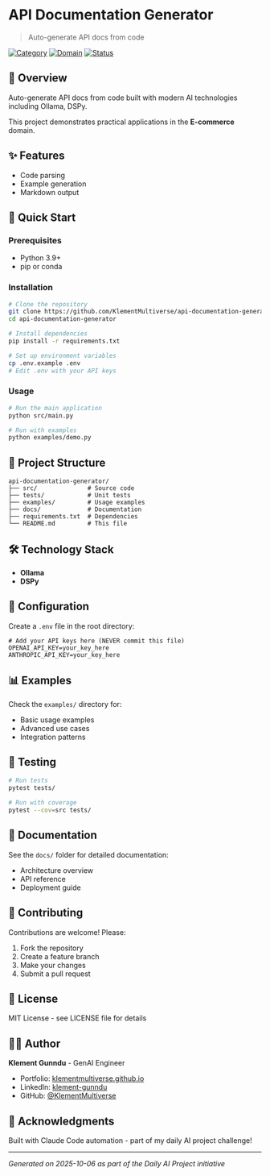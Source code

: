 # API Documentation Generator

> Auto-generate API docs from code

[![Category](https://img.shields.io/badge/Category-LLM%20Applications-blue)]()
[![Domain](https://img.shields.io/badge/Domain-E-commerce-green)]()
[![Status](https://img.shields.io/badge/Status-Active-success)]()

## 🎯 Overview

Auto-generate API docs from code built with modern AI technologies including Ollama, DSPy.

This project demonstrates practical applications in the **E-commerce** domain.

## ✨ Features

- Code parsing
- Example generation
- Markdown output

## 🚀 Quick Start

### Prerequisites

- Python 3.9+
- pip or conda

### Installation

```bash
# Clone the repository
git clone https://github.com/KlementMultiverse/api-documentation-generator.git
cd api-documentation-generator

# Install dependencies
pip install -r requirements.txt

# Set up environment variables
cp .env.example .env
# Edit .env with your API keys
```

### Usage

```bash
# Run the main application
python src/main.py

# Run with examples
python examples/demo.py
```

## 📁 Project Structure

```
api-documentation-generator/
├── src/              # Source code
├── tests/            # Unit tests
├── examples/         # Usage examples
├── docs/             # Documentation
├── requirements.txt  # Dependencies
└── README.md         # This file
```

## 🛠️ Technology Stack

- **Ollama**
- **DSPy**

## 🔧 Configuration

Create a `.env` file in the root directory:

```env
# Add your API keys here (NEVER commit this file)
OPENAI_API_KEY=your_key_here
ANTHROPIC_API_KEY=your_key_here
```

## 📊 Examples

Check the `examples/` directory for:
- Basic usage examples
- Advanced use cases
- Integration patterns

## 🧪 Testing

```bash
# Run tests
pytest tests/

# Run with coverage
pytest --cov=src tests/
```

## 📝 Documentation

See the `docs/` folder for detailed documentation:
- Architecture overview
- API reference
- Deployment guide

## 🤝 Contributing

Contributions are welcome! Please:
1. Fork the repository
2. Create a feature branch
3. Make your changes
4. Submit a pull request

## 📄 License

MIT License - see LICENSE file for details

## 👨‍💻 Author

**Klement Gunndu** - GenAI Engineer

- Portfolio: [klementmultiverse.github.io](https://klementmultiverse.github.io)
- LinkedIn: [klement-gunndu](https://www.linkedin.com/in/klement-gunndu-601872351)
- GitHub: [@KlementMultiverse](https://github.com/KlementMultiverse)

## 🙏 Acknowledgments

Built with Claude Code automation - part of my daily AI project challenge!

---

*Generated on 2025-10-06 as part of the Daily AI Project initiative*
